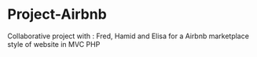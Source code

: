# Project-Airbnb
Collaborative project with : Fred, Hamid and Elisa for a Airbnb marketplace style of website in MVC PHP
